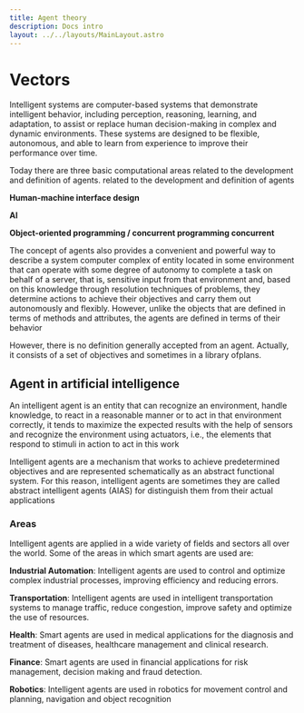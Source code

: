 ```yaml
---
title: Agent theory
description: Docs intro
layout: ../../layouts/MainLayout.astro
---
```


# Vectors 

Intelligent systems are computer-based systems that demonstrate intelligent behavior, including perception, reasoning, learning, and adaptation, to assist or replace human decision-making in complex and dynamic environments. These systems are designed to be flexible, autonomous, and able to learn from experience to improve their performance over time.

Today there are three basic computational areas related to the development and definition of agents.
related to the development and definition of agents

**Human-machine interface design**

**AI**

**Object-oriented programming / concurrent programming concurrent** 


The concept of agents also provides a convenient and powerful way to describe a system
computer complex of entity located in some environment that can operate with some degree of autonomy
to complete a task on behalf of a server, that is, sensitive input from that environment and, based on this knowledge through resolution techniques of problems, they determine actions to achieve their
objectives and carry them out autonomously and flexibly. However, unlike the objects that are defined in terms of methods and attributes, the agents are defined in terms of their behavior

However, there is no definition generally accepted from an agent. Actually, it consists of a
set of objectives and sometimes in a library ofplans.

## Agent in artificial intelligence

An intelligent agent is an entity that can recognize an environment, handle knowledge,
to react in a reasonable manner or to act in that environment correctly, it tends to maximize the
expected results with the help of sensors and recognize the environment using actuators, i.e.,
the elements that respond to stimuli in action to act in this work

Intelligent agents are a mechanism that works to achieve predetermined objectives and are represented schematically as an abstract functional system. For this reason, intelligent agents are sometimes they are called abstract intelligent agents (AIAS) for distinguish them from their actual applications

### Areas

Intelligent agents are applied in a wide variety of fields and sectors all over the world. Some of the areas in which smart agents are used are:

**Industrial Automation**: Intelligent agents are used to control and optimize complex industrial processes, improving efficiency and reducing errors.

**Transportation**: Intelligent agents are used in intelligent transportation systems to manage traffic, reduce congestion, improve safety and optimize the use of resources.

**Health**: Smart agents are used in medical applications for the diagnosis and treatment of diseases, healthcare management and clinical research.

**Finance**: Smart agents are used in financial applications for risk management, decision making and fraud detection.

**Robotics**: Intelligent agents are used in robotics for movement control and planning, navigation and object recognition

